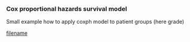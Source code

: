 ### Cox proportional hazards survival model

Small example how to apply coxph model to patient groups (here grade)

[filename](Coxph_survival_regression.html ':include :type=iframe width=100% height=800px')
